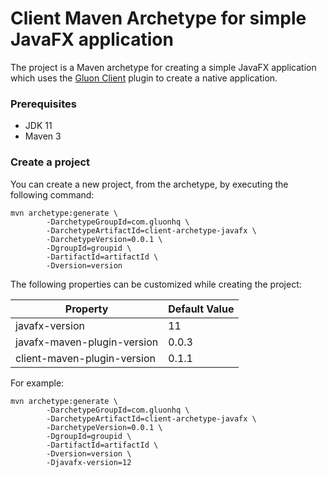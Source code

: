 # Client Maven Archetype for simple JavaFX application

The project is a Maven archetype for creating a simple JavaFX application
which uses the [Gluon Client](https://docs.gluonhq.com/client/) plugin to create a native application.

### Prerequisites

* JDK 11
* Maven 3

### Create a project

You can create a new project, from the archetype, by executing the following command:

```
mvn archetype:generate \
        -DarchetypeGroupId=com.gluonhq \
        -DarchetypeArtifactId=client-archetype-javafx \
        -DarchetypeVersion=0.0.1 \
        -DgroupId=groupid \
        -DartifactId=artifactId \
        -Dversion=version
```

The following properties can be customized while creating the project:

| Property                    | Default Value |
| --------------------------- | ------------- |
| javafx-version              | 11            |
| javafx-maven-plugin-version | 0.0.3         |
| client-maven-plugin-version | 0.1.1         |

For example:

```
mvn archetype:generate \
        -DarchetypeGroupId=com.gluonhq \
        -DarchetypeArtifactId=client-archetype-javafx \
        -DarchetypeVersion=0.0.1 \
        -DgroupId=groupid \
        -DartifactId=artifactId \
        -Dversion=version \
        -Djavafx-version=12
```
